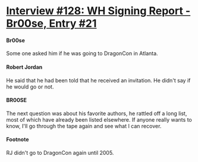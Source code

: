 # [Interview #128: WH Signing Report - Br00se, Entry #21](https://www.theoryland.com/intvmain.php?i=128#21)

#### Br00se

Some one asked him if he was going to DragonCon in Atlanta.

#### Robert Jordan

He said that he had been told that he received an invitation. He didn't say if he would go or not.

#### BR00SE

The next question was about his favorite authors, he rattled off a long list, most of which have already been listed elsewhere. If anyone really wants to know, I'll go through the tape again and see what I can recover.

#### Footnote

RJ didn't go to DragonCon again until 2005.

